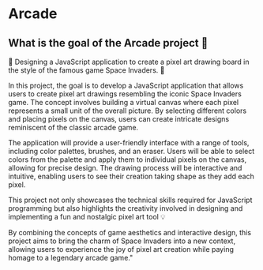 # Arcade

## What is the goal of the Arcade project :thinking:

:space_invader: Designing a JavaScript application to create a pixel art drawing board in the style of the famous game Space Invaders. :space_invader:

In this project, the goal is to develop a JavaScript application that allows users to create pixel art drawings resembling the iconic Space Invaders game. The concept involves building a virtual canvas where each pixel represents a small unit of the overall picture. By selecting different colors and placing pixels on the canvas, users can create intricate designs reminiscent of the classic arcade game.

The application will provide a user-friendly interface with a range of tools, including color palettes, brushes, and an eraser. Users will be able to select colors from the palette and apply them to individual pixels on the canvas, allowing for precise design. The drawing process will be interactive and intuitive, enabling users to see their creation taking shape as they add each pixel.

This project not only showcases the technical skills required for JavaScript programming but also highlights the creativity involved in designing and implementing a fun and nostalgic pixel art tool :bulb:

By combining the concepts of game aesthetics and interactive design, this project aims to bring the charm of Space Invaders into a new context, allowing users to experience the joy of pixel art creation while paying homage to a legendary arcade game."